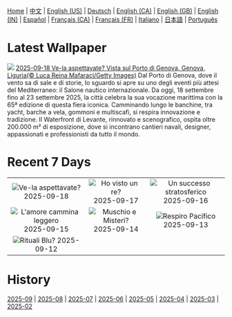 [Home](../README.md) | [中文](zh-CN.md) | [English (US)](en-US.md) | [Deutsch](de-DE.md) | [English (CA)](en-CA.md) | [English (GB)](en-GB.md) | [English (IN)](en-IN.md) | [Español](es-ES.md) | [Français (CA)](fr-CA.md) | [Français (FR)](fr-FR.md) | [Italiano](it-IT.md) | [日本語](ja-JP.md) | [Português](pt-BR.md)

# Latest Wallpaper
![](https://www.bing.com/th?id=OHR.GenovaPorto_IT-IT9490275029_UHD.jpg)
[2025-09-18 Ve-la aspettavate? Vista sul Porto di Genova, Genova, Liguria(© Luca Reina Mafaraci/Getty Images)](https://www.bing.com/th?id=OHR.GenovaPorto_IT-IT9490275029_UHD.jpg)
Dal Porto di Genova, dove il vento sa di sale e di storie, lo sguardo si apre su uno degli eventi più attesi del Mediterraneo: il Salone nautico internazionale. Da oggi, 18 settembre fino al 23 settembre 2025, la città celebra la sua vocazione marittima con la 65ª edizione di questa fiera iconica. Camminando lungo le banchine, tra yacht, barche a vela, gommoni e multiscafi, si respira innovazione e tradizione. Il Waterfront di Levante, rinnovato e scenografico, ospita oltre 200.000 m² di esposizione, dove si incontrano cantieri navali, designer, appassionati e professionisti da tutto il mondo.

# Recent 7 Days
|  |  |  |
|:---:|:---:|:---:|
| ![](https://www.bing.com/th?id=OHR.GenovaPorto_IT-IT9490275029_400x240.jpg "Ve-la aspettavate?") 2025-09-18 | ![](https://www.bing.com/th?id=OHR.YoungMoose_IT-IT1966102379_400x240.jpg "Ho visto un re?") 2025-09-17 | ![](https://www.bing.com/th?id=OHR.OzoneEarth_IT-IT9452054464_400x240.jpg "Un successo stratosferico") 2025-09-16 |
| ![](https://www.bing.com/th?id=OHR.Echasse_IT-IT5616266756_400x240.jpg "L'amore cammina leggero") 2025-09-15 | ![](https://www.bing.com/th?id=OHR.HohWaterfall_IT-IT5534141652_400x240.jpg "Muschio e Misteri?") 2025-09-14 | ![](https://www.bing.com/th?id=OHR.PointReyesSeashore_IT-IT5474043109_400x240.jpg "Respiro Pacifico") 2025-09-13 |
| ![](https://www.bing.com/th?id=OHR.SpinnerDolphins_IT-IT5393623378_400x240.jpg "Rituali Blu?") 2025-09-12 |  |  |

# History
[2025-09](../archives/wallpaper/it-IT/w_2025_09.md) | [2025-08](../archives/wallpaper/it-IT/w_2025_08.md) | [2025-07](../archives/wallpaper/it-IT/w_2025_07.md) | [2025-06](../archives/wallpaper/it-IT/w_2025_06.md) | [2025-05](../archives/wallpaper/it-IT/w_2025_05.md) | [2025-04](../archives/wallpaper/it-IT/w_2025_04.md) | [2025-03](../archives/wallpaper/it-IT/w_2025_03.md) | [2025-02](../archives/wallpaper/it-IT/w_2025_02.md)
